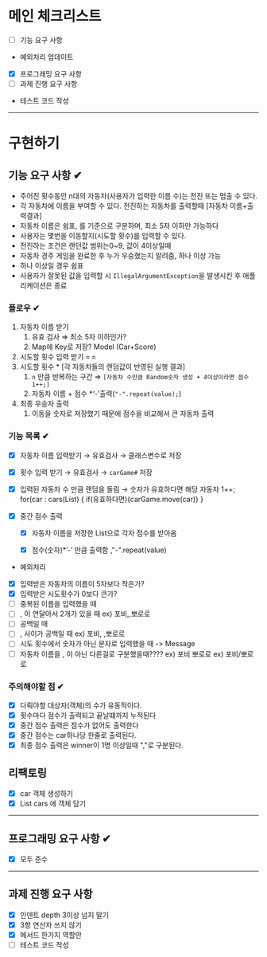 # 메인 체크리스트

- [ ]  기능 요구 사항
  - 예외처리 업데이트
- [x]  프로그래밍 요구 사항
- [ ]  과제 진행 요구 사항
  - 테스트 코드 작성

---
# 구현하기

## 기능 요구 사항 ✔

- 주어진 횟수동안 n대의 자동차(사용자가 입력한 이름 수)는 전진 또는 멈출 수 있다.
- 각 자동차에 이름을 부여할 수 있다. 전진하는 자동차를 출력할때 [자동차 이름+출력결과]
- 자동차 이름은 쉼표, 를 기준으로 구분하며, 최소 5자 이하만 가능하다
- 사용자는 몇번을 이동할지(시도할 횟수)를 입력할 수 있다.
- 전진하는 조건은 랜던값 범위는0~9, 값이 4이상일때
- 자동차 경주 게임을 완료한 후 누가 우숭했는지 알려줌, 하나 이상 가능
- 하나 이상일 경우 쉼표
- 사용자가 잘못된 값을 입력할 시 `IllegalArgumentException`을 발생시킨 후 애플리케이션은 종료

### 플로우 ✔

1. 자동차 이름 받기
    1. 유효 검사 ⇒ 최소 5자 이하인가?
    2. Map에 Key로 저장? Model (Car+Score)
2. 시도할 횟수 입력 받기 = `n`
3. 시도할 횟수 * [각 자동차들의 랜덤값이 반영된 실행 결과]
    1. `n` 만큼 반복하는 구간 ⇒ `[자동차 수만큼 Random숫자 생성 + 4이상이라면 점수 1++;]`
    2. 자동차 이름 + 점수 *‘-’출력(`"-".repeat(value);`)
4. 최종 우승자 출력
    1. 이동을 숫자로 저장했기 때문에 점수을 비교해서 큰 자동차 출력

### 기능 목록 ✔
- [x]  자동차 이름 입력받기 → 유효검사 → 클래스변수로 저장
- [x]  횟수 입력 받기 → 유효검사 → `carGame#` 저장
- [x]  입력된 자동차 수 만큼 랜덤을 돌림 → 숫자가 유효하다면 해당 자동차 1++;<br>
for(car : cars(List<String>) { if(유효하다면){carGame.move(car)} }

- [x]  중간 점수 출력
    - [x]  자동차 이름을 저장한 List<String>으로 각자 점수를 받아옴
    - [x]  점수(숫자)*’-’ 만큼 출력함 ,"-".repeat(value)
   

- 예외처리 
- [x]  입력받은 자동차의 이름이 5자보다 작은가?
- [x]  입력받은 시도횟수가 0보다 큰가?
- [ ]  중복된 이름을 입력했을 때
- [ ]  , 이 연달아서 2개가 있을 때 ex) 포비,,뽀로로
- [ ]  공백일 때
  - [ ]  , 사이가 공백일 때 ex) 포비, ,뽀로로
- [ ]  시도 횟수에서 숫자가 아닌 문자로 입력했을 때 -> Message
- [ ]  자동차 이름을 , 이 아닌 다른걸로 구분했을때???? ex) 포비 뽀로로 ex) 포비/뽀로로

### 주의해야할 점 ✔

- [x]  다뤄야할 대상자(객체)의 수가 유동적이다.
- [x]  횟수마다 점수가 출력되고 끝날떄까지 누적된다
- [x]  중간 점수 출력은 점수가 없어도 출력한다
- [x]  중간 점수는 car하나당 한줄로 출력된다.
- [x]  최종 점수 출력은 winner이 1명 이상일때 ","로 구분된다.

## 리팩토링
- [x] car 객체 생성하기
- [x] List<Car> cars 에 객체 담기

---

## 프로그래밍 요구 사항 ✔

- [x]  모두 준수

---

## 과제 진행 요구 사항

- [x]  인덴트 depth 3이상 넘지 말기
- [x]  3항 연산자 쓰지 않기
- [x]  메서드 한가지 역할만
- [ ]  테스트 코드 작성
